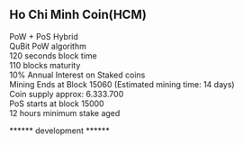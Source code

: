 <h2>Ho Chi Minh Coin(HCM)</h2>

PoW + PoS Hybrid<br>
QuBit PoW algorithm<br>
120 seconds block time<br>
110 blocks maturity<br>
10% Annual Interest on Staked coins<br>
Mining Ends at Block 15060 (Estimated mining time: 14 days)<br>
Coin supply approx: 6.333.700<br>
PoS starts at block 15000 <br>
12 hours minimum stake aged<br>

****** development ****** <br>

